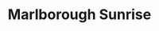 ---
layout: product
product_id: 7028058947646
id: 7028058947646
title: Marlborough Sunrise
body_html: >-
  <p>Taken in Marlborough Forest during the New Year of 2021.</p>

  <p>We woke up bright and early to drive a little ways over to one of the hiking trails near us in Marlborough. The morning light hitting the trees was incredible to see, even though we were dealing with -30ºC weather.</p>
vendor: Connell McCarthy
product_type: Posters, Prints, & Visual Artwork
created_at: 2022-07-22T10:49:26-04:00
handle: marlborough-sunrise
updated_at: 2022-07-23T13:58:56-04:00
published_at: 2022-07-22T10:53:12-04:00
template_suffix: ""
status: active
published_scope: global
tags: batch-06, forest, sunrise, winter
admin_graphql_api_id: gid://shopify/Product/7028058947646
variants:
  - id: 39813086740542
    product_id: 7028058947646
    title: 8x10" / Full Colour
    price: "35.00"
    sku: CM-PP-B6-10-XXS-FC
    position: 1
    inventory_policy: continue
    compare_at_price: null
    fulfillment_service: manual
    inventory_management: shopify
    option1: 8x10"
    option2: Full Colour
    option3: null
    created_at: 2022-07-22T10:49:26-04:00
    updated_at: 2022-07-22T10:53:57-04:00
    taxable: true
    barcode: null
    grams: 208
    image_id: 29499703033918
    weight: 0.208
    weight_unit: kg
    inventory_item_id: 41908891156542
    inventory_quantity: 100
    old_inventory_quantity: 100
    requires_shipping: true
    admin_graphql_api_id: gid://shopify/ProductVariant/39813086740542
  - id: 39813086773310
    product_id: 7028058947646
    title: 8x10" / Black & White
    price: "35.00"
    sku: CM-PP-B6-10-XXS-FC
    position: 2
    inventory_policy: continue
    compare_at_price: null
    fulfillment_service: manual
    inventory_management: shopify
    option1: 8x10"
    option2: Black & White
    option3: null
    created_at: 2022-07-22T10:49:26-04:00
    updated_at: 2022-07-22T10:53:57-04:00
    taxable: true
    barcode: null
    grams: 208
    image_id: 29499702968382
    weight: 0.208
    weight_unit: kg
    inventory_item_id: 41908891189310
    inventory_quantity: 100
    old_inventory_quantity: 100
    requires_shipping: true
    admin_graphql_api_id: gid://shopify/ProductVariant/39813086773310
  - id: 39813086806078
    product_id: 7028058947646
    title: 8.5x11" / Full Colour
    price: "35.00"
    sku: CM-PP-B6-10-XS-FC
    position: 3
    inventory_policy: continue
    compare_at_price: null
    fulfillment_service: manual
    inventory_management: shopify
    option1: 8.5x11"
    option2: Full Colour
    option3: null
    created_at: 2022-07-22T10:49:26-04:00
    updated_at: 2022-07-22T10:53:57-04:00
    taxable: true
    barcode: null
    grams: 208
    image_id: 29499703033918
    weight: 0.208
    weight_unit: kg
    inventory_item_id: 41908891222078
    inventory_quantity: 100
    old_inventory_quantity: 100
    requires_shipping: true
    admin_graphql_api_id: gid://shopify/ProductVariant/39813086806078
  - id: 39813086838846
    product_id: 7028058947646
    title: 8.5x11" / Black & White
    price: "35.00"
    sku: CM-PP-B6-10-XS-BW
    position: 4
    inventory_policy: continue
    compare_at_price: null
    fulfillment_service: manual
    inventory_management: shopify
    option1: 8.5x11"
    option2: Black & White
    option3: null
    created_at: 2022-07-22T10:49:26-04:00
    updated_at: 2022-07-22T10:53:57-04:00
    taxable: true
    barcode: null
    grams: 208
    image_id: 29499702968382
    weight: 0.208
    weight_unit: kg
    inventory_item_id: 41908891254846
    inventory_quantity: 100
    old_inventory_quantity: 100
    requires_shipping: true
    admin_graphql_api_id: gid://shopify/ProductVariant/39813086838846
  - id: 39813086904382
    product_id: 7028058947646
    title: 13x19" / Full Colour
    price: "40.00"
    sku: CM-PP-B6-10-S-FC
    position: 5
    inventory_policy: continue
    compare_at_price: null
    fulfillment_service: manual
    inventory_management: shopify
    option1: 13x19"
    option2: Full Colour
    option3: null
    created_at: 2022-07-22T10:49:26-04:00
    updated_at: 2022-07-22T10:53:57-04:00
    taxable: true
    barcode: null
    grams: 208
    image_id: 29499703033918
    weight: 0.208
    weight_unit: kg
    inventory_item_id: 41908891287614
    inventory_quantity: 100
    old_inventory_quantity: 100
    requires_shipping: true
    admin_graphql_api_id: gid://shopify/ProductVariant/39813086904382
  - id: 39813086937150
    product_id: 7028058947646
    title: 13x19" / Black & White
    price: "40.00"
    sku: CM-PP-B6-10-S-BW
    position: 6
    inventory_policy: continue
    compare_at_price: null
    fulfillment_service: manual
    inventory_management: shopify
    option1: 13x19"
    option2: Black & White
    option3: null
    created_at: 2022-07-22T10:49:26-04:00
    updated_at: 2022-07-22T10:53:57-04:00
    taxable: true
    barcode: null
    grams: 208
    image_id: 29499702968382
    weight: 0.208
    weight_unit: kg
    inventory_item_id: 41908891320382
    inventory_quantity: 100
    old_inventory_quantity: 100
    requires_shipping: true
    admin_graphql_api_id: gid://shopify/ProductVariant/39813086937150
  - id: 39813086969918
    product_id: 7028058947646
    title: 16x20" / Full Colour
    price: "50.00"
    sku: CM-PP-B6-10-M-FC
    position: 7
    inventory_policy: continue
    compare_at_price: null
    fulfillment_service: manual
    inventory_management: shopify
    option1: 16x20"
    option2: Full Colour
    option3: null
    created_at: 2022-07-22T10:49:26-04:00
    updated_at: 2022-07-22T10:53:57-04:00
    taxable: true
    barcode: null
    grams: 208
    image_id: 29499703033918
    weight: 0.208
    weight_unit: kg
    inventory_item_id: 41908891353150
    inventory_quantity: 100
    old_inventory_quantity: 100
    requires_shipping: true
    admin_graphql_api_id: gid://shopify/ProductVariant/39813086969918
  - id: 39813087002686
    product_id: 7028058947646
    title: 16x20" / Black & White
    price: "50.00"
    sku: CM-PP-B6-10-M-BW
    position: 8
    inventory_policy: continue
    compare_at_price: null
    fulfillment_service: manual
    inventory_management: shopify
    option1: 16x20"
    option2: Black & White
    option3: null
    created_at: 2022-07-22T10:49:26-04:00
    updated_at: 2022-07-22T10:53:57-04:00
    taxable: true
    barcode: null
    grams: 208
    image_id: 29499702968382
    weight: 0.208
    weight_unit: kg
    inventory_item_id: 41908891385918
    inventory_quantity: 100
    old_inventory_quantity: 100
    requires_shipping: true
    admin_graphql_api_id: gid://shopify/ProductVariant/39813087002686
  - id: 39813087035454
    product_id: 7028058947646
    title: 20x24" / Full Colour
    price: "60.00"
    sku: CM-PP-B6-10-L-FC
    position: 9
    inventory_policy: continue
    compare_at_price: null
    fulfillment_service: manual
    inventory_management: shopify
    option1: 20x24"
    option2: Full Colour
    option3: null
    created_at: 2022-07-22T10:49:26-04:00
    updated_at: 2022-07-22T10:53:57-04:00
    taxable: true
    barcode: null
    grams: 208
    image_id: 29499703033918
    weight: 0.208
    weight_unit: kg
    inventory_item_id: 41908891418686
    inventory_quantity: 100
    old_inventory_quantity: 100
    requires_shipping: true
    admin_graphql_api_id: gid://shopify/ProductVariant/39813087035454
  - id: 39813087068222
    product_id: 7028058947646
    title: 20x24" / Black & White
    price: "60.00"
    sku: CM-PP-B6-10-L-BW
    position: 10
    inventory_policy: continue
    compare_at_price: null
    fulfillment_service: manual
    inventory_management: shopify
    option1: 20x24"
    option2: Black & White
    option3: null
    created_at: 2022-07-22T10:49:26-04:00
    updated_at: 2022-07-22T10:53:57-04:00
    taxable: true
    barcode: null
    grams: 208
    image_id: 29499702968382
    weight: 0.208
    weight_unit: kg
    inventory_item_id: 41908891451454
    inventory_quantity: 100
    old_inventory_quantity: 100
    requires_shipping: true
    admin_graphql_api_id: gid://shopify/ProductVariant/39813087068222
  - id: 39813087100990
    product_id: 7028058947646
    title: 20x30" / Full Colour
    price: "70.00"
    sku: CM-PP-B6-10-XL-FC
    position: 11
    inventory_policy: continue
    compare_at_price: null
    fulfillment_service: manual
    inventory_management: shopify
    option1: 20x30"
    option2: Full Colour
    option3: null
    created_at: 2022-07-22T10:49:26-04:00
    updated_at: 2022-07-22T10:53:57-04:00
    taxable: true
    barcode: null
    grams: 208
    image_id: 29499703033918
    weight: 0.208
    weight_unit: kg
    inventory_item_id: 41908891484222
    inventory_quantity: 100
    old_inventory_quantity: 100
    requires_shipping: true
    admin_graphql_api_id: gid://shopify/ProductVariant/39813087100990
  - id: 39813087133758
    product_id: 7028058947646
    title: 20x30" / Black & White
    price: "70.00"
    sku: CM-PP-B6-10-XL-BW
    position: 12
    inventory_policy: continue
    compare_at_price: null
    fulfillment_service: manual
    inventory_management: shopify
    option1: 20x30"
    option2: Black & White
    option3: null
    created_at: 2022-07-22T10:49:26-04:00
    updated_at: 2022-07-22T10:53:57-04:00
    taxable: true
    barcode: null
    grams: 208
    image_id: 29499702968382
    weight: 0.208
    weight_unit: kg
    inventory_item_id: 41908891516990
    inventory_quantity: 100
    old_inventory_quantity: 100
    requires_shipping: true
    admin_graphql_api_id: gid://shopify/ProductVariant/39813087133758
  - id: 39813087166526
    product_id: 7028058947646
    title: 24x36" / Full Colour
    price: "90.00"
    sku: CM-PP-B6-10-XXL-FC
    position: 13
    inventory_policy: continue
    compare_at_price: null
    fulfillment_service: manual
    inventory_management: shopify
    option1: 24x36"
    option2: Full Colour
    option3: null
    created_at: 2022-07-22T10:49:26-04:00
    updated_at: 2022-07-22T10:53:57-04:00
    taxable: true
    barcode: null
    grams: 208
    image_id: 29499703033918
    weight: 0.208
    weight_unit: kg
    inventory_item_id: 41908891549758
    inventory_quantity: 100
    old_inventory_quantity: 100
    requires_shipping: true
    admin_graphql_api_id: gid://shopify/ProductVariant/39813087166526
  - id: 39813087199294
    product_id: 7028058947646
    title: 24x36" / Black & White
    price: "90.00"
    sku: CM-PP-B6-10-XXL-BW
    position: 14
    inventory_policy: continue
    compare_at_price: null
    fulfillment_service: manual
    inventory_management: shopify
    option1: 24x36"
    option2: Black & White
    option3: null
    created_at: 2022-07-22T10:49:26-04:00
    updated_at: 2022-07-22T10:53:57-04:00
    taxable: true
    barcode: null
    grams: 208
    image_id: 29499702968382
    weight: 0.208
    weight_unit: kg
    inventory_item_id: 41908891582526
    inventory_quantity: 100
    old_inventory_quantity: 100
    requires_shipping: true
    admin_graphql_api_id: gid://shopify/ProductVariant/39813087199294
  - id: 39813087232062
    product_id: 7028058947646
    title: 30x40" / Full Colour
    price: "100.00"
    sku: CM-PP-B6-10-XXXL-FC
    position: 15
    inventory_policy: continue
    compare_at_price: null
    fulfillment_service: manual
    inventory_management: shopify
    option1: 30x40"
    option2: Full Colour
    option3: null
    created_at: 2022-07-22T10:49:26-04:00
    updated_at: 2022-07-22T10:53:57-04:00
    taxable: true
    barcode: null
    grams: 208
    image_id: 29499703033918
    weight: 0.208
    weight_unit: kg
    inventory_item_id: 41908891615294
    inventory_quantity: 100
    old_inventory_quantity: 100
    requires_shipping: true
    admin_graphql_api_id: gid://shopify/ProductVariant/39813087232062
  - id: 39813087264830
    product_id: 7028058947646
    title: 30x40" / Black & White
    price: "100.00"
    sku: CM-PP-B6-10-XXXL-BW
    position: 16
    inventory_policy: continue
    compare_at_price: null
    fulfillment_service: manual
    inventory_management: shopify
    option1: 30x40"
    option2: Black & White
    option3: null
    created_at: 2022-07-22T10:49:26-04:00
    updated_at: 2022-07-22T10:53:57-04:00
    taxable: true
    barcode: null
    grams: 208
    image_id: 29499702968382
    weight: 0.208
    weight_unit: kg
    inventory_item_id: 41908891648062
    inventory_quantity: 100
    old_inventory_quantity: 100
    requires_shipping: true
    admin_graphql_api_id: gid://shopify/ProductVariant/39813087264830
options:
  - id: 9035202265150
    product_id: 7028058947646
    name: Size
    position: 1
    values:
      - 8x10"
      - 8.5x11"
      - 13x19"
      - 16x20"
      - 20x24"
      - 20x30"
      - 24x36"
      - 30x40"
  - id: 9035202297918
    product_id: 7028058947646
    name: Color
    position: 2
    values:
      - Full Colour
      - Black & White
images:
  - id: 29499703033918
    product_id: 7028058947646
    position: 1
    created_at: 2022-07-22T10:51:55-04:00
    updated_at: 2022-07-22T10:51:57-04:00
    alt: null
    width: 1000
    height: 1500
    src: https://cdn.shopify.com/s/files/1/1624/2355/products/DLALG-colour.jpg?v=1658501517
    variant_ids:
      - 39813086740542
      - 39813086806078
      - 39813086904382
      - 39813086969918
      - 39813087035454
      - 39813087100990
      - 39813087166526
      - 39813087232062
    admin_graphql_api_id: gid://shopify/ProductImage/29499703033918
  - id: 29499702968382
    product_id: 7028058947646
    position: 2
    created_at: 2022-07-22T10:51:55-04:00
    updated_at: 2022-07-22T10:51:57-04:00
    alt: null
    width: 1000
    height: 1500
    src: https://cdn.shopify.com/s/files/1/1624/2355/products/DLALG-bw.jpg?v=1658501517
    variant_ids:
      - 39813086773310
      - 39813086838846
      - 39813086937150
      - 39813087002686
      - 39813087068222
      - 39813087133758
      - 39813087199294
      - 39813087264830
    admin_graphql_api_id: gid://shopify/ProductImage/29499702968382
  - id: 29499703132222
    product_id: 7028058947646
    position: 3
    created_at: 2022-07-22T10:51:56-04:00
    updated_at: 2022-07-22T10:51:56-04:00
    alt: null
    width: 2000
    height: 1800
    src: https://cdn.shopify.com/s/files/1/1624/2355/products/PAR_02_0001_2896e3fe-72f6-4fcb-94cf-32c037325bb8.png?v=1658501516
    variant_ids: []
    admin_graphql_api_id: gid://shopify/ProductImage/29499703132222
image:
  id: 29499703033918
  product_id: 7028058947646
  position: 1
  created_at: 2022-07-22T10:51:55-04:00
  updated_at: 2022-07-22T10:51:57-04:00
  alt: null
  width: 1000
  height: 1500
  src: https://cdn.shopify.com/s/files/1/1624/2355/products/DLALG-colour.jpg?v=1658501517
  variant_ids:
    - 39813086740542
    - 39813086806078
    - 39813086904382
    - 39813086969918
    - 39813087035454
    - 39813087100990
    - 39813087166526
    - 39813087232062
  admin_graphql_api_id: gid://shopify/ProductImage/29499703033918

---